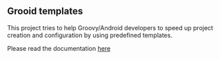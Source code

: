 Grooid templates
-----------------

This project tries to help Groovy/Android developers to speed up project creation and configuration by
using predefined templates.

Please read the documentation [here](http://mariogarcia.github.io/grooid-templates/)
